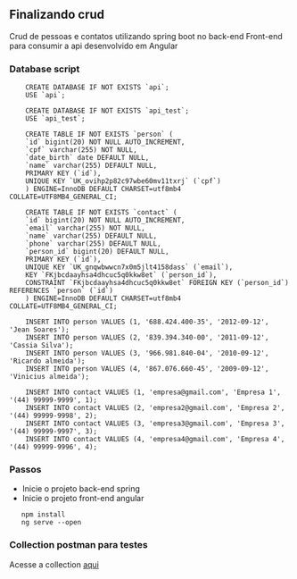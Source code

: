 ## Finalizando crud

Crud de pessoas e contatos utilizando spring boot no back-end
Front-end para consumir a api desenvolvido em Angular

### Database script
```
    CREATE DATABASE IF NOT EXISTS `api`;
    USE `api`;

    CREATE DATABASE IF NOT EXISTS `api_test`;
    USE `api_test`;

    CREATE TABLE IF NOT EXISTS `person` (
    `id` bigint(20) NOT NULL AUTO_INCREMENT,
    `cpf` varchar(255) NOT NULL,
    `date_birth` date DEFAULT NULL,
    `name` varchar(255) DEFAULT NULL,
    PRIMARY KEY (`id`),
    UNIQUE KEY `UK_ovihp2p82c97wbe60mv11txrj` (`cpf`)
    ) ENGINE=InnoDB DEFAULT CHARSET=utf8mb4 COLLATE=UTF8MB4_GENERAL_CI;

    CREATE TABLE IF NOT EXISTS `contact` (
    `id` bigint(20) NOT NULL AUTO_INCREMENT,
    `email` varchar(255) NOT NULL,
    `name` varchar(255) DEFAULT NULL,
    `phone` varchar(255) DEFAULT NULL,
    `person_id` bigint(20) DEFAULT NULL,
    PRIMARY KEY (`id`),
    UNIQUE KEY `UK_gnqwbwwcn7x0m5jlt4158dass` (`email`),
    KEY `FKjbcdaayhsa4dhcuc5q0kkw8et` (`person_id`),
    CONSTRAINT `FKjbcdaayhsa4dhcuc5q0kkw8et` FOREIGN KEY (`person_id`) REFERENCES `person` (`id`)
    ) ENGINE=InnoDB DEFAULT CHARSET=utf8mb4 COLLATE=UTF8MB4_GENERAL_CI;

    INSERT INTO person VALUES (1, '688.424.400-35', '2012-09-12', 'Jean Soares');
    INSERT INTO person VALUES (2, '839.394.340-00', '2011-09-12', 'Cassia Silva');
    INSERT INTO person VALUES (3, '966.981.840-04', '2010-09-12', 'Ricardo almeida');
    INSERT INTO person VALUES (4, '867.076.660-45', '2009-09-12', 'Vinicius almeida');

    INSERT INTO contact VALUES (1, 'empresa@gmail.com', 'Empresa 1', '(44) 99999-9999', 1);
    INSERT INTO contact VALUES (2, 'empresa2@gmail.com', 'Empresa 2', '(44) 99999-9998', 2);
    INSERT INTO contact VALUES (3, 'empresa3@gmail.com', 'Empresa 3', '(44) 99999-9997', 3);
    INSERT INTO contact VALUES (4, 'empresa4@gmail.com', 'Empresa 4', '(44) 99999-9996', 4);
```

### Passos
 - Inicie o projeto back-end spring
 - Inicie o projeto front-end angular
 ```
    npm install
    ng serve --open
 ```

### Collection postman para testes
Acesse a collection [aqui](https://www.postman.com/winter-comet-282388/workspace/person)
